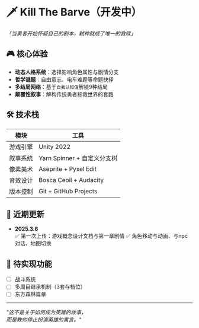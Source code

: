 # 🗡️ Kill The Barve（开发中）  
_「当勇者开始怀疑自己的剧本，弑神就成了唯一的救赎」_  

## 🎮 核心体验
- ​**动态人格系统**：选择影响角色属性与剧情分支  
- ​**哲学谜题**：自由意志、电车难题等命题抉择  
- ​**多结局网络**：基于`自我认知值`解锁9种结局  
- ​**颠覆性叙事**：解构传统勇者拯救世界的套路

## 🛠️ 技术栈
| 模块         | 工具                          |
|--------------|------------------------------|
| 游戏引擎     | Unity 2022                   |
| 叙事系统     | Yarn Spinner + 自定义分支树   |
| 像素美术     | Aseprite + Pyxel Edit        |
| 音效设计     | Bosca Ceoil + Audacity       |
| 版本控制     | Git + GitHub Projects        |

## 📆 近期更新
- ​**2025.3.6**  
  ✅ 第一次上传：游戏概念设计文档与第一章剧情 
  ✅ 角色移动与动画、与npc对话、地图切换

## 🚧 待实现功能
- [ ] 战斗系统 
- [ ] 多周目继承机制（3套存档位）  
- [ ] 东方森林篇章   

---

_"这不是关于如何成为英雄的故事，  
而是教你停止扮演英雄的寓言。"_  
